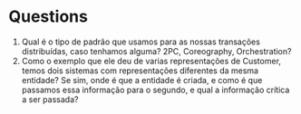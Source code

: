 # Questions

1. Qual é o tipo de padrão que usamos para as nossas transações distribuídas, caso tenhamos alguma? 2PC, Coreography, Orchestration?
2. Como o exemplo que ele deu de varias representações de Customer, temos dois sistemas com representações diferentes da mesma entidade? 
	Se sim, onde é que a entidade é criada, e como é que passamos essa informação para o segundo, e qual a informação crítica a ser passada? 